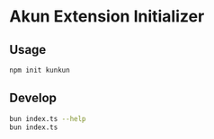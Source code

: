 # Akun Extension Initializer

## Usage

```bash
npm init kunkun
```

## Develop

```bash
bun index.ts --help
bun index.ts
```
